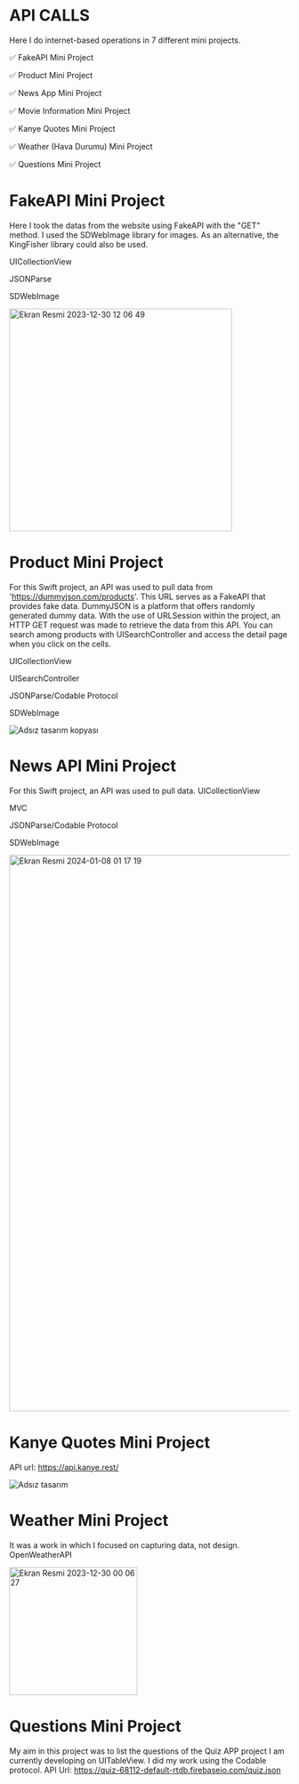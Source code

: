 # API CALLS 
Here I do internet-based operations in 7 different mini projects.

✅ FakeAPI Mini Project

✅ Product Mini Project

✅ News App Mini Project

✅ Movie Information Mini Project

✅ Kanye Quotes Mini Project

✅ Weather (Hava Durumu) Mini Project

✅ Questions Mini Project


# FakeAPI Mini Project

Here I took the datas from the website using FakeAPI with the "GET" method. I used the SDWebImage library for images. As an alternative, the KingFisher library could also be used.

UICollectionView

JSONParse

SDWebImage


<img width="400" alt="Ekran Resmi 2023-12-30 12 06 49" src="https://github.com/ezgikrhnn/API_Studies/assets/109277079/ed999a02-f8dd-4547-a9bd-351d422649a9">


# Product Mini Project

For this Swift project, an API was used to pull data from 'https://dummyjson.com/products'. This URL serves as a FakeAPI that provides fake data. DummyJSON is a platform that offers randomly generated dummy data. With the use of URLSession within the project, an HTTP GET request was made to retrieve the data from this API. You can search among products with UISearchController and access the detail page when you click on the cells.


UICollectionView

UISearchController

JSONParse/Codable Protocol

SDWebImage


![Adsız tasarım kopyası](https://github.com/ezgikrhnn/API_Studies/assets/109277079/7917f5d3-da4b-4557-9d81-7d1f234eb79d)

# News API Mini Project
For this Swift project, an API was used to pull data.
UICollectionView

MVC

JSONParse/Codable Protocol

SDWebImage

<img width="1000" alt="Ekran Resmi 2024-01-08 01 17 19" src="https://github.com/ezgikrhnn/API_Studies/assets/109277079/a292e537-56ff-4c91-bbd5-dca937acef3a">

# Kanye Quotes Mini Project
API url: https://api.kanye.rest/

![Adsız tasarım](https://github.com/ezgikrhnn/API_Calls/assets/109277079/96ffd83b-b172-4987-b3f6-59b6ad63e764)


# Weather Mini Project

It was a work in which I focused on capturing data, not design.  
OpenWeatherAPI

<img width="230" alt="Ekran Resmi 2023-12-30 00 06 27" src="https://github.com/ezgikrhnn/API_Studies/assets/109277079/0a7624a4-8acc-4cad-a3bd-a4087a3c4d80">

# Questions Mini Project
My aim in this project was to list the questions of the Quiz APP project I am currently developing on UITableView. I did my work using the Codable protocol.
API Url: https://quiz-68112-default-rtdb.firebaseio.com/quiz.json
